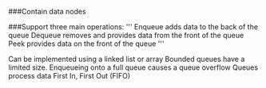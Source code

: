 ###Contain data nodes

###Support three main operations:
'''
    Enqueue adds data to the back of the queue
    Dequeue removes and provides data from the front of the queue
    Peek provides data on the front of the queue
'''    
    
Can be implemented using a linked list or array
Bounded queues have a limited size.
Enqueueing onto a full queue causes a queue overflow
Queues process data First In, First Out (FIFO)
